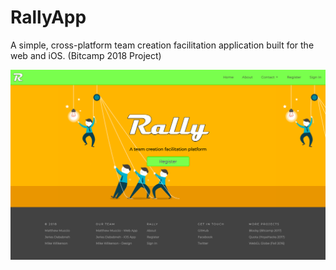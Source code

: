 # RallyApp
A simple, cross-platform team creation facilitation application built for the web and iOS. (Bitcamp 2018 Project)

![Rally logo](https://github.com/matthewmuccio/RallyApp/raw/master/img/homepage.png)
